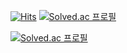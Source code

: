 

[![Hits](https://hits.seeyoufarm.com/api/count/incr/badge.svg?url=https%3A%2F%2Fgithub.com%2FMTsauRus&count_bg=%23F4FF00&title_bg=%2300FFE0&icon=&icon_color=%23E7E7E7&title=hits&edge_flat=false)](https://hits.seeyoufarm.com)
[![Solved.ac
프로필](http://mazassumnida.wtf/api/mini/generate_badge?boj=qksrurwnsql)](https://solved.ac/qksrurwnsql)  

[![Solved.ac
프로필](http://mazassumnida.wtf/api/v2/generate_badge?boj=qksrurwnsql)](https://solved.ac/qksrurwnsql)
<!--
**MTsauRus/MTsauRus** is a ✨ _special_ ✨ repository because its `README.md` (this file) appears on your GitHub profile.

Here are some ideas to get you started:

- 🔭 I’m currently working on ...
- 🌱 I’m currently learning ...
- 👯 I’m looking to collaborate on ...
- 🤔 I’m looking for help with ...
- 💬 Ask me about ...
- 📫 How to reach me: ...
- 😄 Pronouns: ...
- ⚡ Fun fact: ...
-->
